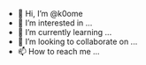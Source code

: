 - 👋 Hi, I’m @k0ome
- 👀 I’m interested in ...
- 🌱 I’m currently learning ...
- 💞️ I’m looking to collaborate on ...
- 📫 How to reach me ...

<!---
k0ome/k0ome is a ✨ special ✨ repository because its `README.md` (this file) appears on your GitHub profile.
You can click the Preview link to take a look at your changes.
--->
